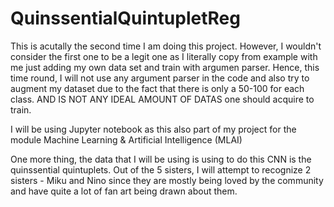 # QuinssentialQuintupletReg

This is acutally the second time I am doing this project. However, I wouldn't consider the first one to be a legit one as I literally copy from example with me just adding my own data set and train with argumen
parser. Hence, this time round, I will not use any argument parser in the code and also try to augment my dataset due to the fact that there is only a 50-100 for each class. AND IS NOT ANY IDEAL AMOUNT OF DATAS one should acquire to train. 

I will be using Jupyter notebook as this also part of my project for the module Machine Learning & Artificial Intelligence (MLAI)

One more thing, the data that I will be using is using to do this CNN is the quinssential quintuplets. Out of the 5 sisters, I will attempt to recognize 2 sisters - Miku and Nino since they are mostly being loved by the community and have quite a lot of fan art being drawn about them.

